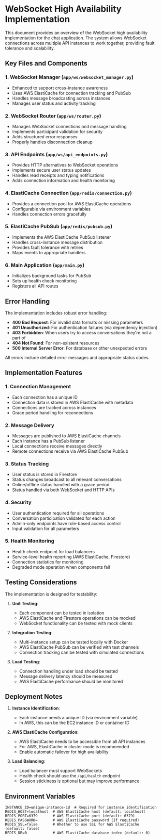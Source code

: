 # WebSocket High Availability Implementation

This document provides an overview of the WebSocket high availability implementation for the chat application. The system allows WebSocket connections across multiple API instances to work together, providing fault tolerance and scalability.

## Key Files and Components

### 1. WebSocket Manager (`app/ws/websocket_manager.py`)
- Enhanced to support cross-instance awareness
- Uses AWS ElastiCache for connection tracking and PubSub
- Handles message broadcasting across instances
- Manages user status and activity tracking

### 2. WebSocket Router (`app/ws/router.py`)
- Manages WebSocket connections and message handling
- Implements participant validation for security
- Adds structured error responses
- Properly handles disconnection cleanup

### 3. API Endpoints (`app/ws/api_endpoints.py`)
- Provides HTTP alternatives to WebSocket operations
- Implements secure user status updates
- Handles read receipts and typing notifications
- Adds connection information and health monitoring

### 4. ElastiCache Connection (`app/redis/connection.py`)
- Provides a connection pool for AWS ElastiCache operations
- Configurable via environment variables
- Handles connection errors gracefully

### 5. ElastiCache PubSub (`app/redis/pubsub.py`)
- Implements the AWS ElastiCache PubSub listener
- Handles cross-instance message distribution
- Provides fault tolerance with retries
- Maps events to appropriate handlers

### 6. Main Application (`app/main.py`)
- Initializes background tasks for PubSub
- Sets up health check monitoring
- Registers all API routes

## Error Handling

The implementation includes robust error handling:

- **400 Bad Request**: For invalid data formats or missing parameters
- **401 Unauthorized**: For authentication failures (via dependency injection)
- **403 Forbidden**: When users try to access conversations they're not a part of
- **404 Not Found**: For non-existent resources
- **500 Internal Server Error**: For database or other unexpected errors

All errors include detailed error messages and appropriate status codes.

## Implementation Features

### 1. Connection Management
- Each connection has a unique ID
- Connection data is stored in AWS ElastiCache with metadata
- Connections are tracked across instances
- Grace period handling for reconnections

### 2. Message Delivery
- Messages are published to AWS ElastiCache channels
- Each instance has a PubSub listener
- Local connections receive messages directly 
- Remote connections receive via AWS ElastiCache PubSub

### 3. Status Tracking
- User status is stored in Firestore
- Status changes broadcast to all relevant conversations
- Online/offline status handled with a grace period
- Status handled via both WebSocket and HTTP APIs

### 4. Security
- User authentication required for all operations
- Conversation participation validated for each action
- Admin-only endpoints have role-based access control
- Input validation for all parameters

### 5. Health Monitoring
- Health check endpoint for load balancers
- Service-level health reporting (AWS ElastiCache, Firestore)
- Connection statistics for monitoring
- Degraded mode operation when components fail

## Testing Considerations

The implementation is designed for testability:

1. **Unit Testing**:
   - Each component can be tested in isolation
   - AWS ElastiCache and Firestore operations can be mocked
   - WebSocket functionality can be tested with mock clients

2. **Integration Testing**:
   - Multi-instance setup can be tested locally with Docker
   - AWS ElastiCache PubSub can be verified with test channels
   - Connection tracking can be tested with simulated connections

3. **Load Testing**:
   - Connection handling under load should be tested
   - Message delivery latency should be measured
   - AWS ElastiCache performance should be monitored

## Deployment Notes

1. **Instance Identification**:
   - Each instance needs a unique ID (via environment variable)
   - In AWS, this can be the EC2 instance ID or container ID

2. **AWS ElastiCache Configuration**:
   - AWS ElastiCache needs to be accessible from all API instances
   - For AWS, ElastiCache in cluster mode is recommended
   - Enable automatic failover for high availability

3. **Load Balancing**:
   - Load balancer must support WebSockets
   - Health check should use the `/api/health` endpoint
   - Session stickiness is optional but may improve performance

## Environment Variables

```
INSTANCE_ID=unique-instance-id  # Required for instance identification
REDIS_HOST=localhost  # AWS ElastiCache host (default: localhost)
REDIS_PORT=6379       # AWS ElastiCache port (default: 6379)
REDIS_PASSWORD=       # AWS ElastiCache password (if required)
REDIS_SSL=false       # Whether to use SSL for AWS ElastiCache (default: false)
REDIS_DB=0            # AWS ElastiCache database index (default: 0)
```